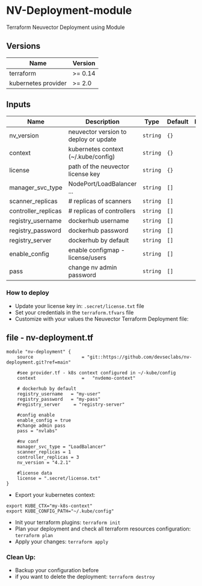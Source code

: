 # NV-Deployment-module
Terraform Neuvector Deployment using Module

## Versions

| Name | Version |
|------|---------|
| terraform | >= 0.14
| kubernetes provider| >= 2.0 |

## Inputs

| Name | Description | Type | Default | Required |
|------|-------------|------|---------|:--------:|
| nv_version | neuvector version to deploy or update | `string` | `{}` | yes |
| context | kubernetes context (~/.kube/config) | `string` | `{}` | yes |
| license | path of the neuvector license key | `string` | `{}` | no |
| manager_svc_type | NodePort/LoadBalancer ... | `string` | `[]` | yes |
| scanner_replicas | # replicas of scanners | `string` | `[]` | yes |
| controller_replicas | # replicas of controllers | `string` | `[]` | yes |
| registry_username | dockerhub username | `string` | `[]` | yes |
| registry_password  | dockerhub password | `string` | `[]` | yes |
| registry_server  | dockerhub by default | `string` | `[]` | no |
| enable_config  | enable configmap - license/users | `string` | `[]` | no |
| pass  | change nv admin password | `string` | `[]` | no |

### How to deploy

- Update your license key in: ```.secret/license.txt``` file
- Set your credentials in the ```terraform.tfvars``` file
- Customize with your values the Neuvector Terraform Deployment file:

## file - nv-deployment.tf
```
module "nv-deployment" {
    source                  = "git::https://github.com/devseclabs/nv-deployment.git?ref=main"

    #see provider.tf - k8s context configured in ~/-kube/config
    context                 =   "nvdemo-context"

    # dockerhub by default
    registry_username   = "my-user"
    registry_password   = "my-pass"
    #registry_server     = "registry-server"

    #config enable
    enable_config = true
    #change admin pass
    pass = "nvlabs"

    #nv conf
    manager_svc_type = "LoadBalancer"
    scanner_replicas = 1
    controller_replicas = 3
    nv_version = "4.2.1"

    #license data
    license = ".secret/license.txt"
}
```
- Export your kubernetes context:
```
export KUBE_CTX="my-k8s-context"
export KUBE_CONFIG_PATH="~/.kube/config"
```
- Init your terraform plugins:
     ```terraform init```
- Plan your deployment and check all terraform resources configuration: 
     ```terraform plan```
- Apply your changes:
     ```terraform apply```

### Clean Up:
- Backup your configuration before
- if you want to delete the deployment: ```terraform destroy```
